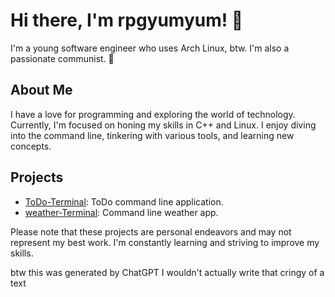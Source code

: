 # Hi there, I'm rpgyumyum! 👋

I'm a young software engineer who uses Arch Linux, btw. I'm also a passionate communist. 🚩

## About Me

I have a love for programming and exploring the world of technology. Currently, I'm focused on honing my skills in C++ and Linux. I enjoy diving into the command line, tinkering with various tools, and learning new concepts.

## Projects

- [ToDo-Terminal](https://github.com/rpgyumyum/ToDo-Terminal): ToDo command line application.
- [weather-Terminal](https://github.com/rpgyumyum/weather-Terminal): Command line weather app.

Please note that these projects are personal endeavors and may not represent my best work. I'm constantly learning and striving to improve my skills.

btw this was generated by ChatGPT I wouldn't actually write that cringy of a text
